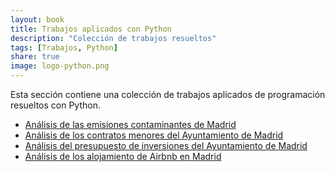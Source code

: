 ```yaml
---
layout: book
title: Trabajos aplicados con Python
description: "Colección de trabajos resueltos"
tags: [Trabajos, Python]
share: true
image: logo-python.png
---
```


Esta sección contiene una colección de trabajos aplicados de programación resueltos con Python.

- [Análisis de las emisiones contaminantes de Madrid](/python/trabajos/emisiones-madrid.html)
- [Análisis de los contratos menores del Ayuntamiento de Madrid](/python/trabajos/contratos-menores-madrid.html)
- [Análisis del presupuesto de inversiones del Ayuntamiento de Madrid](/python/trabajos/presupuesto-inversiones-madrid.html)
- [Análisis de los alojamiento de Airbnb en Madrid](/python/trabajos/madrid-airbnb1.html)